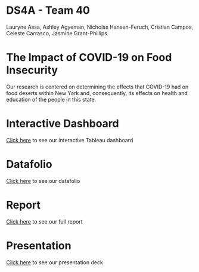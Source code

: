 # DS4A - Team 40
Lauryne Assa, Ashley Agyeman, Nicholas Hansen-Feruch, Cristian Campos, Celeste Carrasco, Jasmine Grant-Phillips

# The Impact of COVID-19 on Food Insecurity
Our research is centered on determining the effects that COVID-19 had on food deserts within New York and, consequently, its effects on health and education of the people in this state.

# Interactive Dashboard
[Click here](https://public.tableau.com/shared/78TQ8852D?:display_count=n&:origin=viz_share_link) to see our interactive Tableau dashboard

# Datafolio
[Click here](https://docs.google.com/presentation/d/1CH_F4Bk1P9D47m_roCbRI-0_D5q_uMQp7PqA1_IvmD4/edit?usp=sharing) to see our datafolio

# Report
[Click here](https://drive.google.com/file/d/16TImE_u8AGz7bwuJx7_Q3fglTHHiis5w/view?usp=sharing) to see our full report 

# Presentation
[Click here](https://docs.google.com/presentation/d/1rv42WyflGCZoEuyPVPCXPnaeLoyCEqeN/edit?usp=sharing&ouid=104101849097978209458&rtpof=true&sd=true) to see our presentation deck

